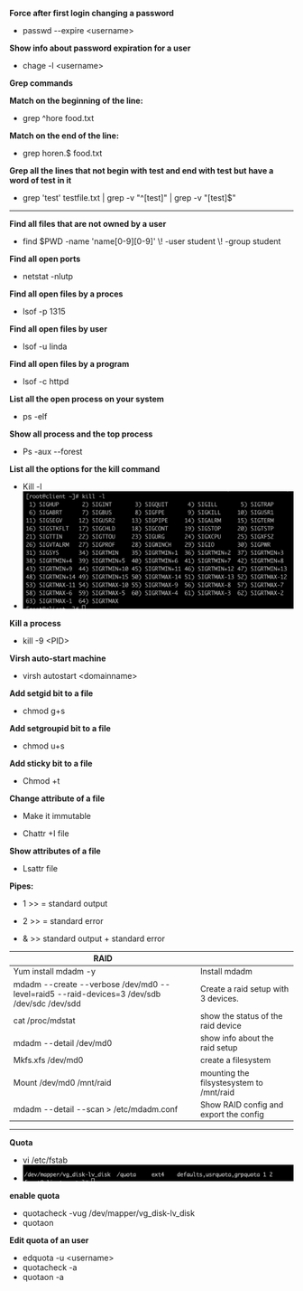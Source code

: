 **Force after first login changing a password**

- passwd --expire \<username\>

**Show info about password expiration for a user**

-  chage -l \<username\>

**Grep commands**

**Match on the beginning of the line:**

- grep ^hore food.txt

**Match on the end of the line:**

- grep horen.$ food.txt

**Grep all the lines that not begin with test and end with test but have a word of test in it**

- grep 'test' testfile.txt | grep -v "^[test]" |  grep -v "[test]$"

---------

**Find all files that are not owned by a user**

- find $PWD -name 'name\[0-9\]\[0-9\]' \\! -user student \\! -group student

**Find all open ports**

- netstat -nlutp

**Find all open files by a proces**

- lsof -p 1315

**Find all open files by user**

- lsof -u linda 

**Find all open files by a program**

- lsof -c httpd

**List all the open process on your system**

- ps -elf

**Show all process and the top process**

- Ps -aux --forest

**List all the options for the kill command**

- Kill -l 
- ![image-20210121133734244](./images/LFCS_notes/image-20210121133734244.png)

**Kill a process**

- kill -9 \<PID\>

**Virsh auto-start machine**

- virsh autostart \<domainname\> 

**Add setgid bit to a file**

- chmod g+s 

**Add setgroupid  bit to a file**

- chmod u+s 

**Add sticky bit to a file**

- Chmod +t 

**Change attribute of a file** 

- Make it immutable

- Chattr +I file 

**Show attributes of a file**

- Lsattr file

**Pipes:**

- 1 >>  = standard output

- 2 >> = standard error 

- & >> standard output + standard error


| **RAID**                                                     |                                          |
| ------------------------------------------------------------ | ---------------------------------------- |
| Yum install mdadm -y                                         | Install mdadm                            |
| mdadm --create --verbose /dev/md0 --level=raid5 --raid-devices=3 /dev/sdb /dev/sdc /dev/sdd | Create a raid setup with 3 devices.      |
| cat /proc/mdstat                                             | show the status of the raid device       |
| mdadm --detail /dev/md0                                      | show info about the raid setup           |
| Mkfs.xfs /dev/md0                                            | create a filesystem                      |
| Mount /dev/md0 /mnt/raid                                     | mounting the filsystesystem to /mnt/raid |
| mdadm --detail --scan > /etc/mdadm.conf                      | Show RAID config and export the config   |

-----

**Quota**

- vi /etc/fstab
- ![image-20210122103300628](images/LFCS_notes/image-20210122103300628.png)

**enable quota**

- quotacheck -vug /dev/mapper/vg_disk-lv_disk
- quotaon 

**Edit quota of an user**

- edquota -u \<username\> 
- quotacheck -a 
- quotaon -a 

